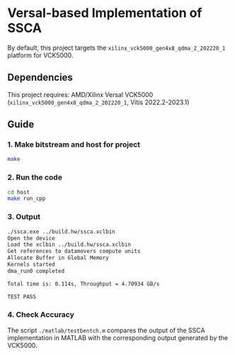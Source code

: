 # Versal-based Implementation of SSCA
By default, this project targets the `xilinx_vck5000_gen4x8_qdma_2_202220_1` platform for VCK5000. 

## Dependencies 
This project requires: AMD/Xilinx Versal VCK5000 (`xilinx_vck5000_gen4x8_qdma_2_202220_1`, Vitis 2022.2-2023.1)

## Guide
### 1. Make bitstream and host for project
```bash
make
```

### 2. Run the code
```bash
cd host
make run_cpp
```

### 3. Output

```sh
./ssca.exe ../build.hw/ssca.xclbin
Open the device
Load the xclbin ../build.hw/ssca.xclbin
Get references to datamovers compute units
Allocate Buffer in Global Memory
Kernels started
dma_run0 completed

Total time is: 0.114s, Throughput = 4.70934 GB/s

TEST PASS

```

### 4. Check Accuracy

The script `./matlab/testbentch.m` compares the output of the SSCA implementation in MATLAB with the corresponding output generated by the VCK5000.